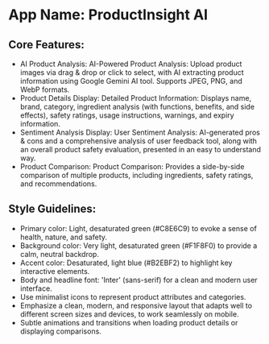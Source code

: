 # **App Name**: ProductInsight AI

## Core Features:

- AI Product Analysis: AI-Powered Product Analysis: Upload product images via drag & drop or click to select, with AI extracting product information using Google Gemini AI tool. Supports JPEG, PNG, and WebP formats.
- Product Details Display: Detailed Product Information: Displays name, brand, category, ingredient analysis (with functions, benefits, and side effects), safety ratings, usage instructions, warnings, and expiry information.
- Sentiment Analysis Display: User Sentiment Analysis: AI-generated pros & cons and a comprehensive analysis of user feedback tool, along with an overall product safety evaluation, presented in an easy to understand way.
- Product Comparison: Product Comparison: Provides a side-by-side comparison of multiple products, including ingredients, safety ratings, and recommendations.

## Style Guidelines:

- Primary color: Light, desaturated green (#C8E6C9) to evoke a sense of health, nature, and safety.
- Background color: Very light, desaturated green (#F1F8F0) to provide a calm, neutral backdrop.
- Accent color: Desaturated, light blue (#B2EBF2) to highlight key interactive elements.
- Body and headline font: 'Inter' (sans-serif) for a clean and modern user interface.
- Use minimalist icons to represent product attributes and categories.
- Emphasize a clean, modern, and responsive layout that adapts well to different screen sizes and devices, to work seamlessly on mobile.
- Subtle animations and transitions when loading product details or displaying comparisons.